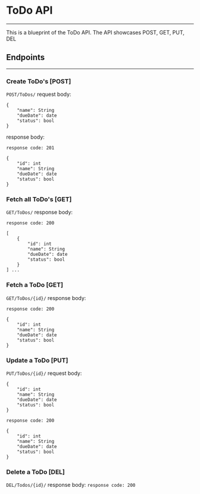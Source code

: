 # ToDo API
---
This is a blueprint of the ToDo API. The API showcases POST, GET, PUT, DEL

## Endpoints
---

### Create ToDo's [POST]
`POST/ToDos/`
request body: 
```
{
    "name": String
    "dueDate": date
    "status": bool
}
```
response body:

`response code: 201`

```
{   
    "id": int
    "name": String
    "dueDate": date
    "status": bool
}
```

### Fetch all ToDo's [GET]
`GET/ToDos/`
response body:

`response code: 200`

```
[
    {
        "id": int
        "name": String
        "dueDate": date
        "status": bool
    }
] ...
```

### Fetch a ToDo [GET]
`GET/ToDos/{id}/`
response body:

`response code: 200`

``` 
{
    "id": int
    "name": String
    "dueDate": date
    "status": bool
}
```

### Update a ToDo [PUT]
`PUT/ToDos/{id}/`
request body:
```
{
    "id": int
    "name": String
    "dueDate": date
    "status": bool
}
```

`response code: 200`

```
{
    "id": int
    "name": String
    "dueDate": date
    "status": bool
}
```

### Delete a ToDo [DEL]
`DEL/Todos/{id}/`
response body:
`response code: 200`